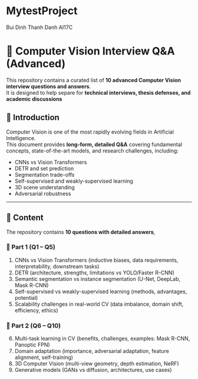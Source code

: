 # MytestProject
Bui Dinh Thanh Danh
AI17C



# 📘 Computer Vision Interview Q&A (Advanced)

This repository contains a curated list of **10 advanced Computer Vision interview questions and answers**.  
It is designed to help separe for **technical interviews, thesis defenses, and academic discussions** 



## 📖 Introduction

Computer Vision is one of the most rapidly evolving fields in Artificial Intelligence.  
This document provides **long-form, detailed Q&A** covering fundamental concepts, state-of-the-art models, and research challenges, including:

- CNNs vs Vision Transformers  
- DETR and set prediction  
- Segmentation trade-offs  
- Self-supervised and weakly-supervised learning  
- 3D scene understanding  
- Adversarial robustness  

---


## 📝 Content

The repository contains **10 questions with detailed answers**, 

### 🔹 Part 1 (Q1 – Q5)
1. CNNs vs Vision Transformers (inductive biases, data requirements, interpretability, downstream tasks)  
2. DETR (architecture, strengths, limitations vs YOLO/Faster R-CNN)  
3. Semantic segmentation vs instance segmentation (U-Net, DeepLab, Mask R-CNN)  
4. Self-supervised vs weakly-supervised learning (methods, advantages, potential)  
5. Scalability challenges in real-world CV (data imbalance, domain shift, efficiency, ethics) 


### 🔹 Part 2 (Q6 – Q10)
6. Multi-task learning in CV (benefits, challenges, examples: Mask R-CNN, Panoptic FPN)  
7. Domain adaptation (importance, adversarial adaptation, feature alignment, self-training)  
8. 3D Computer Vision (multi-view geometry, depth estimation, NeRF)  
9. Generative models (GANs vs diffusion, architectures, use cases)  

